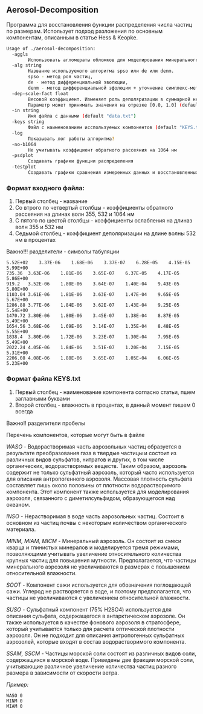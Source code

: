 ## Aerosol-Decomposition

Программа для восстановления функции распределения числа частиц по размерам. 
Использует подход разложения по основным компонентам, описанным в статье Hess & Keopke.

``` bash
Usage of ./aerosol-decomposition:
  -aggls
    	Использовать агломераты обломков для моделирования минерального аэрозоля?
  -alg string
    	Название используемого алгоритма spso или de или denm.
    	spso - метод роя частиц,
    	de - метод дифференциальной эволюции,
    	denm - метод дифференциальной эфолюции + уточнение симплекс-методом. (default "denm")
  -dep-scale-fact float
    	Весовой коэффициент. Изменяет роль деполяризации в суммарной невязке.
    	Параметр может принимать значения на отрезке [0.0, 1.0] (default 1)
  -in string
    	Имя файла с данными (default "data.txt")
  -keys string
    	Файл с наименованием исспользуемых компонентов (default "KEYS.txt")
  -log
    	Показывать лог работы алгоритма?
  -no-b1064
    	Не учитывать коэффициент обратного рассеяния на 1064 нм
  -psdplot
    	Создавать графики функции распределения
  -testplot
    	Создавать графики сравнения измеренных данных и восстановленных
```

### Формат входного файла:

1. Первый столбец - название
2. Со втрого по четвертый столбцы - коэффициенты обратного рассеяния на длинах волн 355, 532 и 1064 нм
3. С пятого по шестой столбцы - коэффициенты ослабления на длиназ волн 355 и 532 нм
4. Седьмой столбец - коэффициент деполяризации на длине волны 532 нм в процентах

Важно!!! разделители - символы табуляции

``` tsv
5.52E+02	3.37E-06	1.68E-06	3.37E-07	6.28E-05	4.15E-05	5.99E+00
735.36	3.63E-06	1.81E-06	3.65E-07	6.37E-05	4.17E-05	5.86E+00
919.2	3.52E-06	1.80E-06	3.64E-07	1.40E-04	9.43E-05	5.80E+00
1103.04	3.61E-06	1.81E-06	3.63E-07	1.47E-04	9.65E-05	5.67E+00
1286.88	3.77E-06	1.84E-06	3.62E-07	1.43E-04	9.25E-05	5.54E+00
1470.72	3.80E-06	1.80E-06	3.45E-07	1.38E-04	8.87E-05	5.49E+00
1654.56	3.68E-06	1.69E-06	3.14E-07	1.35E-04	8.48E-05	5.55E+00
1838.4	3.80E-06	1.72E-06	3.23E-07	1.30E-04	7.95E-05	5.49E+00
2022.24	4.05E-06	1.84E-06	3.51E-07	1.20E-04	7.15E-05	5.31E+00
2206.08	4.08E-06	1.88E-06	3.65E-07	1.05E-04	6.06E-05	5.23E+00
```

### Формат файла KEYS.txt

1. Первый столбец - наименование компонента согласно статьи, пшем заглавными буквами
2. Второй столбец - влажность в процентах, в данный момент пишем 0 всегда

Важно!! разделители пробелы

Перечень компонентов, которые могут быть в файле

_WASO_ - Водорастворимая часть аэрозольных частиц образуется в результате преобразования газа в твердые частицы и состоит из различных видов сульфатов, нитратов и других, в том числе органических, водорастворимых веществ. Таким образом, аэрозоль содержит не только сульфатный аэрозоль, который часто используется для описания антропогенного аэрозоля. Массовая плотность сульфата составляет лишь около половины от плотности водорастворимого компонента. Этот компонент также используется для моделирования аэрозоля, связанного с диметилсульфидом, образующегося над океаном. 

_INSO_ - Нерастворимая в воде часть аэрозольных частиц. Состоит в основном из частиц почвы с некоторым количеством органического материала.

_MINM, MIAM, MICM_ - Минеральный аэрозоль. Он состоит из смеси кварца и глинистых минералов и моделируется тремя режимами, позволяющими учитывать увеличение относительного количества крупных частиц для повышения мутности. Предполагается, что частицы минерального аэрозоля не увеличиваются в размерах с повышением относительной влажности.

_SOOT_ - Компонент сажи используется для обозначения поглощающей сажи. Углерод не растворяется в воде, и поэтому предполагается, что частицы не увеличиваются с увеличением относительной влажности. 

_SUSO_ - Сульфатный компонент (75% H2SO4) используется для описания сульфата, содержащегося в антарктическом аэрозоле. Он также используется в качестве фонового аэрозоля в стратосфере, который учитывается только для расчета оптической плотности аэрозоля. Он не подходит для описания антропогенных сульфатных аэрозолей, которые входят в состав водорастворимого компонента.

_SSAM, SSCM_ - Частицы морской соли состоят из различных видов соли, содержащихся в морской воде. Приведены две фракции морской соли, учитывающие различное увеличение количества частиц разного размера в зависимости от скорости ветра.


*Пример:*

```tsv
WASO 0
MINM 0
MIAM 0
```

